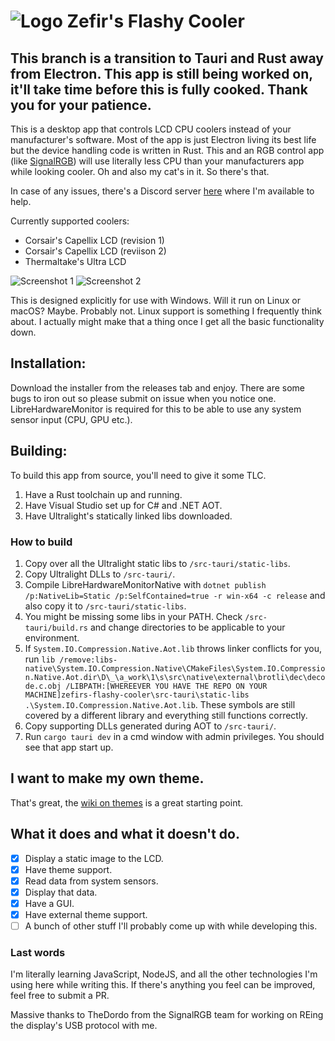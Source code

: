 # ![Logo](https://raw.githubusercontent.com/brunostjohn/zefirs-flashy-cooler/main/src-tauri/icons/32x32.png) Zefir's Flashy Cooler

## This branch is a transition to Tauri and Rust away from Electron. This app is still being worked on, it'll take time before this is fully cooked. Thank you for your patience.

This is a desktop app that controls LCD CPU coolers instead of your manufacturer's software. Most of the app is just Electron living its best life but the device handling code is written in Rust. This and an RGB control app (like [SignalRGB](https://signalrgb.com/)) will use literally less CPU than your manufacturers app while looking cooler. Oh and also my cat's in it. So there's that.

In case of any issues, there's a Discord server [here](https://discord.gg/KXmnwA6zWK) where I'm available to help.

Currently supported coolers:

- Corsair's Capellix LCD (revision 1)
- Corsair's Capellix LCD (reviison 2)
- Thermaltake's Ultra LCD

![Screenshot 1](https://raw.githubusercontent.com/brunostjohn/zefirs-flashy-cooler/main/static/images/screenshot.png)
![Screenshot 2](https://raw.githubusercontent.com/brunostjohn/zefirs-flashy-cooler/main/static/images/screenshot2.png)

This is designed explicitly for use with Windows.
Will it run on Linux or macOS? Maybe. Probably not. Linux support is something I frequently think about. I actually might make that a thing once I get all the basic functionality down.

## Installation:

Download the installer from the releases tab and enjoy. There are some bugs to iron out so please submit on issue when you notice one. LibreHardwareMonitor is required for this to be able to use any system sensor input (CPU, GPU etc.).

## Building:

To build this app from source, you'll need to give it some TLC.

1. Have a Rust toolchain up and running.
2. Have Visual Studio set up for C# and .NET AOT.
3. Have Ultralight's statically linked libs downloaded.

### How to build

1. Copy over all the Ultralight static libs to `/src-tauri/static-libs`.
2. Copy Ultralight DLLs to `/src-tauri/`.
3. Compile LibreHardwareMonitorNative with `dotnet publish /p:NativeLib=Static /p:SelfContained=true -r win-x64 -c release` and also copy it to `/src-tauri/static-libs`.
4. You might be missing some libs in your PATH. Check `/src-tauri/build.rs` and change directories to be applicable to your environment.
5. If `System.IO.Compression.Native.Aot.lib` throws linker conflicts for you, run `lib /remove:libs-native\System.IO.Compression.Native\CMakeFiles\System.IO.Compression.Native.Aot.dir\D\_\a_work\1\s\src\native\external\brotli\dec\decode.c.obj /LIBPATH:[WHEREEVER YOU HAVE THE REPO ON YOUR MACHINE]zefirs-flashy-cooler\src-tauri\static-libs .\System.IO.Compression.Native.Aot.lib`. These symbols are still covered by a different library and everything still functions correctly.
6. Copy supporting DLLs generated during AOT to `/src-tauri/`.
7. Run `cargo tauri dev` in a cmd window with admin privileges. You should see that app start up.

## I want to make my own theme.

That's great, the [wiki on themes](https://github.com/brunostjohn/zefirs-flashy-cooler/wiki/Themes) is a great starting point.

## What it does and what it doesn't do.

- [x] Display a static image to the LCD.
- [x] Have theme support.
- [x] Read data from system sensors.
- [x] Display that data.
- [x] Have a GUI.
- [x] Have external theme support.
- [ ] A bunch of other stuff I'll probably come up with while developing this.

### Last words

I'm literally learning JavaScript, NodeJS, and all the other technologies I'm using here while writing this. If there's anything you feel can be improved, feel free to submit a PR.

Massive thanks to TheDordo from the SignalRGB team for working on REing the display's USB protocol with me.
